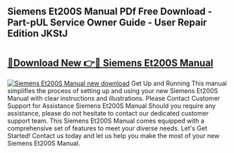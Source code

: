 ## Siemens Et200S Manual PDf Free Download - Part-pUL Service Owner Guide - User Repair Edition JKStJ

# <h2><a href="http://cf11569.oget.top/?id=Siemens+Et200S+Manual">🔗Download New 👉🔴 Siemens Et200S Manual</a></h2>

[![Siemens Et200S Manual new download](https://i.imgur.com/5g1atiW.png)](http://cf11569.oget.top/?id=Siemens+Et200S+Manual)
Get Up and Running This manual simplifies the process of setting up and using your new Siemens Et200S Manual with clear instructions and illustrations. Please Contact Customer Support for Assistance Siemens Et200S Manual Should you require any assistance, please do not hesitate to contact our dedicated customer support team. This Siemens Et200S Manual comes equipped with a comprehensive set of features to meet your diverse needs. Let's Get Started! Contact us today and let us help you make the most of your new Siemens Et200S Manual.
